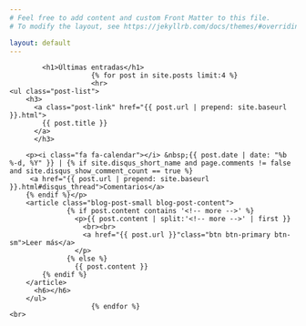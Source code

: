 ```yaml
---
# Feel free to add content and custom Front Matter to this file.
# To modify the layout, see https://jekyllrb.com/docs/themes/#overriding-theme-defaults

layout: default
---
```

<div class="row">
	<div class="col-md-1"></div>
	<div class="col-md-10">

			<h1>Últimas entradas</h1>
                        {% for post in site.posts limit:4 %}
						<hr>
    <ul class="post-list">
        <h3>
          <a class="post-link" href="{{ post.url | prepend: site.baseurl }}.html">
            {{ post.title }}
          </a>
		  </h3>
		  
		<p><i class="fa fa-calendar"></i> &nbsp;{{ post.date | date: "%b %-d, %Y" }} | {% if site.disqus_short_name and page.comments != false and site.disqus_show_comment_count == true %}
         <a href="{{ post.url | prepend: site.baseurl }}.html#disqus_thread">Comentarios</a>
		{% endif %}</p>
		<article class="blog-post-small blog-post-content">
                  {% if post.content contains '<!-- more -->' %}
                    <p>{{ post.content | split:'<!-- more -->' | first }}
                      <br><br>
                      <a href="{{ post.url }}"class="btn btn-primary btn-sm">Leer más</a>
                    </p>
                  {% else %}
                    {{ post.content }}
			{% endif %}
		</article>
		  <h6></h6>
		</ul>
                        {% endfor %}
	<br>
</div>